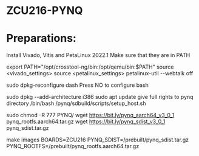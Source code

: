 # ZCU216-PYNQ
# Preparations:

Install Vivado, Vitis and PetaLinux 2022.1
Make sure that they are in PATH

export PATH="/opt/crosstool-ng/bin:/opt/qemu/bin:$PATH"
source <vivado_settings>
source <petalinux_settings>
petalinux-util --webtalk off

sudo dpkg-reconfigure dash 
Press NO to configure bash

sudo dpkg --add-architecture i386
sudo apt update
give full rights to pynq directory
/bin/bash /pynq/sdbuild/scripts/setup_host.sh


sudo chmod -R 777 PYNQ/
wget https://bit.ly/pynq_aarch64_v3_0_1 pynq_rootfs.aarch64.tar.gz
wget https://bit.ly/pynq_sdist_v3_0_1 pynq_sdist.tar.gz

make images BOARDS=ZCU216 PYNQ_SDIST=/prebuilt/pynq_sdist.tar.gz PYNQ_ROOTFS=/prebuilt/pynq_rootfs.aarch64.tar.gz
